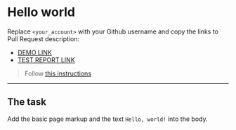 # Hello world
Replace `<your_account>` with your Github username and copy the links to Pull Request description:
- [DEMO LINK](https://TetKopot.github.io/layout_hello-world/)
- [TEST REPORT LINK](https://TetKopot.github.io/layout_hello-world/report/html_report/)

> Follow [this instructions](https://mate-academy.github.io/layout_task-guideline/#how-to-solve-the-layout-tasks-on-github)
___

## The task
Add the basic page markup and the text `Hello, world!` into the body.
